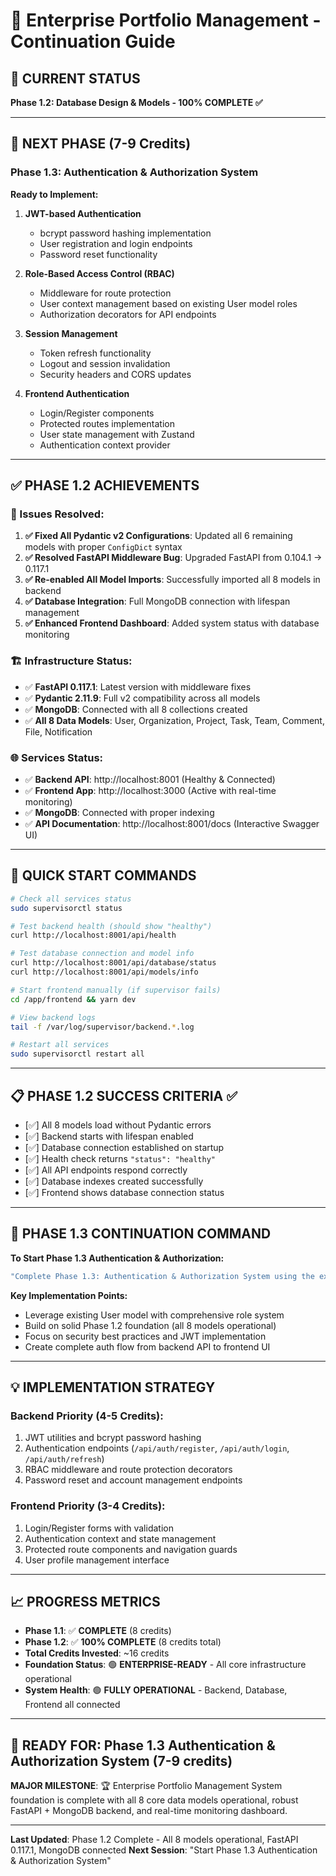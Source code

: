 # 🚀 Enterprise Portfolio Management - Continuation Guide

## 📍 **CURRENT STATUS** 
**Phase 1.2: Database Design & Models - 100% COMPLETE ✅**

---

## 🎯 **NEXT PHASE** (7-9 Credits)

### **Phase 1.3: Authentication & Authorization System**
**Ready to Implement:**

1. **JWT-based Authentication**
   - bcrypt password hashing implementation
   - User registration and login endpoints
   - Password reset functionality

2. **Role-Based Access Control (RBAC)**
   - Middleware for route protection  
   - User context management based on existing User model roles
   - Authorization decorators for API endpoints

3. **Session Management**
   - Token refresh functionality
   - Logout and session invalidation
   - Security headers and CORS updates

4. **Frontend Authentication**
   - Login/Register components
   - Protected routes implementation
   - User state management with Zustand
   - Authentication context provider

---

## ✅ **PHASE 1.2 ACHIEVEMENTS**

### **🔧 Issues Resolved:**
1. **✅ Fixed All Pydantic v2 Configurations**: Updated all 6 remaining models with proper `ConfigDict` syntax
2. **✅ Resolved FastAPI Middleware Bug**: Upgraded FastAPI from 0.104.1 → 0.117.1 
3. **✅ Re-enabled All Model Imports**: Successfully imported all 8 models in backend
4. **✅ Database Integration**: Full MongoDB connection with lifespan management
5. **✅ Enhanced Frontend Dashboard**: Added system status with database monitoring

### **🏗️ Infrastructure Status:**
- ✅ **FastAPI 0.117.1**: Latest version with middleware fixes
- ✅ **Pydantic 2.11.9**: Full v2 compatibility across all models
- ✅ **MongoDB**: Connected with all 8 collections created
- ✅ **All 8 Data Models**: User, Organization, Project, Task, Team, Comment, File, Notification

### **🌐 Services Status:**
- ✅ **Backend API**: http://localhost:8001 (Healthy & Connected)
- ✅ **Frontend App**: http://localhost:3000 (Active with real-time monitoring)
- ✅ **MongoDB**: Connected with proper indexing
- ✅ **API Documentation**: http://localhost:8001/docs (Interactive Swagger UI)

---

## 🔄 **QUICK START COMMANDS**

```bash
# Check all services status
sudo supervisorctl status

# Test backend health (should show "healthy")
curl http://localhost:8001/api/health

# Test database connection and model info
curl http://localhost:8001/api/database/status
curl http://localhost:8001/api/models/info

# Start frontend manually (if supervisor fails)
cd /app/frontend && yarn dev

# View backend logs
tail -f /var/log/supervisor/backend.*.log

# Restart all services
sudo supervisorctl restart all
```

---

## 📋 **PHASE 1.2 SUCCESS CRITERIA** ✅

- [✅] All 8 models load without Pydantic errors
- [✅] Backend starts with lifespan enabled 
- [✅] Database connection established on startup
- [✅] Health check returns `"status": "healthy"`
- [✅] All API endpoints respond correctly
- [✅] Database indexes created successfully
- [✅] Frontend shows database connection status

---

## 🚀 **PHASE 1.3 CONTINUATION COMMAND**

**To Start Phase 1.3 Authentication & Authorization:**

```bash
"Complete Phase 1.3: Authentication & Authorization System using the existing User model with its 6 role levels (super_admin, admin, manager, team_lead, member, viewer). Implement JWT-based authentication with bcrypt password hashing, user registration/login endpoints, role-based access control middleware, secure session management with token refresh functionality, and frontend authentication components with protected routes."
```

**Key Implementation Points:**
- Leverage existing User model with comprehensive role system
- Build on solid Phase 1.2 foundation (all 8 models operational) 
- Focus on security best practices and JWT implementation
- Create complete auth flow from backend API to frontend UI

---

## 💡 **IMPLEMENTATION STRATEGY**

### **Backend Priority (4-5 Credits):**
1. JWT utilities and bcrypt password hashing
2. Authentication endpoints (`/api/auth/register`, `/api/auth/login`, `/api/auth/refresh`)
3. RBAC middleware and route protection decorators
4. Password reset and account management endpoints

### **Frontend Priority (3-4 Credits):**
1. Login/Register forms with validation
2. Authentication context and state management  
3. Protected route components and navigation guards
4. User profile management interface

---

## 📈 **PROGRESS METRICS**

- **Phase 1.1**: ✅ **COMPLETE** (8 credits)
- **Phase 1.2**: ✅ **100% COMPLETE** (8 credits total)
- **Total Credits Invested**: ~16 credits
- **Foundation Status**: 🟢 **ENTERPRISE-READY** - All core infrastructure operational
- **System Health**: 🟢 **FULLY OPERATIONAL** - Backend, Database, Frontend all connected

---

## 🎯 **READY FOR**: Phase 1.3 Authentication & Authorization System (7-9 credits)

**MAJOR MILESTONE**: 🏆 Enterprise Portfolio Management System foundation is complete with all 8 core data models operational, robust FastAPI + MongoDB backend, and real-time monitoring dashboard.

---

**Last Updated**: Phase 1.2 Complete - All 8 models operational, FastAPI 0.117.1, MongoDB connected
**Next Session**: "Start Phase 1.3 Authentication & Authorization System"